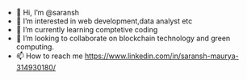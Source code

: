- 👋 Hi, I’m @saransh
- 👀 I’m interested in web development,data analyst etc
- 🌱 I’m currently learning comptetive coding
- 💞️ I’m looking to collaborate on blockchain technology and green computing.
- 📫 How to reach me https://www.linkedin.com/in/saransh-maurya-314930180/

<!---
sarasn5h/sarasn5h is a ✨ special ✨ repository because its `README.md` (this file) appears on your GitHub profile.
You can click the Preview link to take a look at your changes.
--->
